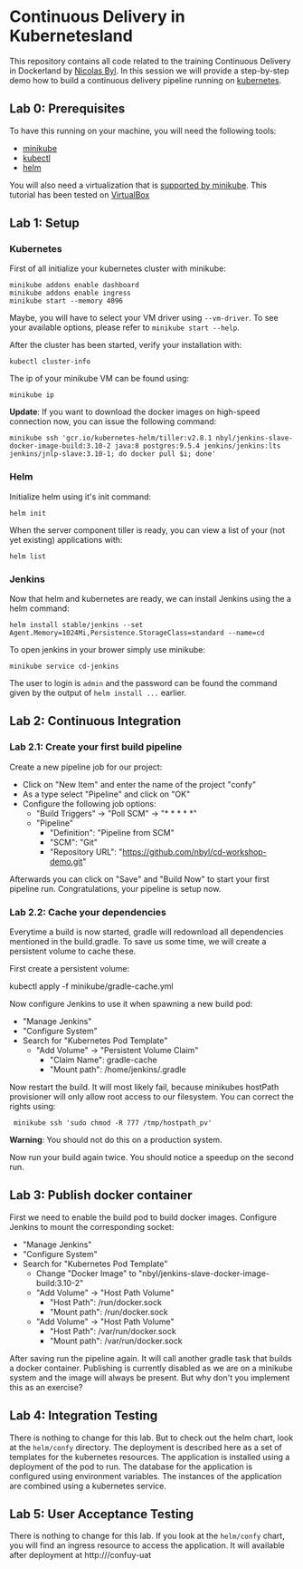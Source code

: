 # Continuous Delivery in Kubernetesland

This repository contains all code related to the training Continuous Delivery in Dockerland by [Nicolas Byl](http://lanyrd.com/profile/nicolas.byl/). In this session we will provide a step-by-step demo how to build a continuous delivery pipeline running on [kubernetes](http://kubernetes.io).

## Lab 0: Prerequisites

To have this running on your machine, you will need the following tools:

* [minikube](https://github.com/kubernetes/minikube/releases)
* [kubectl](https://kubernetes.io/docs/getting-started-guides/kubectl/)
* [helm](https://github.com/kubernetes/helm/releases)

You will also need a virtualization that is [supported by minikube](https://github.com/kubernetes/minikube#installation). This tutorial has been tested on [VirtualBox](https://www.virtualbox.org/wiki/Downloads)

## Lab 1: Setup

### Kubernetes
First of all initialize your kubernetes cluster with minikube:

    minikube addons enable dashboard
    minikube addons enable ingress
    minikube start --memory 4096

Maybe, you will have to select your VM driver using `--vm-driver`. To see your available options, please refer to `minikube start --help`.    

After the cluster has been started, verify your installation with:

    kubectl cluster-info

The ip of your minikube VM can be found using:

    minikube ip

**Update**: If you want to download the docker images on high-speed connection now, you can issue the following command:

    minikube ssh 'gcr.io/kubernetes-helm/tiller:v2.8.1 nbyl/jenkins-slave-docker-image-build:3.10-2 java:8 postgres:9.5.4 jenkins/jenkins:lts jenkins/jnlp-slave:3.10-1; do docker pull $i; done'

### Helm    

Initialize helm using it's init command:

    helm init

When the server component tiller is ready, you can view a list of your (not yet existing) applications with:

    helm list

### Jenkins

Now that helm and kubernetes are ready, we can install Jenkins using the a helm command:

    helm install stable/jenkins --set Agent.Memory=1024Mi,Persistence.StorageClass=standard --name=cd

To open jenkins in your brower simply use minikube:

    minikube service cd-jenkins

The user to login is `admin` and the password can be found the command given by the output of `helm install ...` earlier.

## Lab 2: Continuous Integration

### Lab 2.1: Create your first build pipeline

Create a new pipeline job for our project:

* Click on "New Item" and enter the name of the project "confy"
* As a type select "Pipeline" and click on "OK"
* Configure the following job options:
  * "Build Triggers" &rarr; "Poll SCM" &rarr; "* * * * *"
  * "Pipeline" 
    * "Definition": "Pipeline from SCM" 
    * "SCM": "Git" 
    * "Repository URL": "https://github.com/nbyl/cd-workshop-demo.git"

Afterwards you can click on "Save" and "Build Now" to start your first pipeline run. Congratulations, your pipeline is setup now.

### Lab 2.2: Cache your dependencies

Everytime a build is now started, gradle will redownload all dependencies mentioned in the build.gradle. To save us some time, we will create a persistent volume to cache these.

First create a persistent volume:

  kubectl apply -f minikube/gradle-cache.yml
  
Now configure Jenkins to use it when spawning a new build pod:

* "Manage Jenkins"
* "Configure System"
* Search for "Kubernetes Pod Template"
  * "Add Volume" &rarr; "Persistent Volume Claim"
    * "Claim Name": gradle-cache
    * "Mount path": /home/jenkins/.gradle
    
Now restart the build. It will most likely fail, because minikubes hostPath provisioner will only allow root access to our filesystem. You can correct the rights using:
     
     minikube ssh 'sudo chmod -R 777 /tmp/hostpath_pv'
     
**Warning**: You should not do this on a production system.     

Now run your build again twice. You should notice a speedup on the second run.

## Lab 3: Publish docker container

First we need to enable the build pod to build docker images. Configure Jenkins to mount the corresponding socket:

* "Manage Jenkins"
* "Configure System"
* Search for "Kubernetes Pod Template"
  * Change "Docker Image" to "nbyl/jenkins-slave-docker-image-build:3.10-2"
  * "Add Volume" &rarr; "Host Path Volume"
    * "Host Path": /run/docker.sock
    * "Mount path": /run/docker.sock
  * "Add Volume" &rarr; "Host Path Volume"
    * "Host Path": /var/run/docker.sock
    * "Mount path": /var/run/docker.sock
 
After saving run the pipeline again. It will call another gradle task that builds a docker container. Publishing is currently disabled as we are on a minikube system and the image will always be present. But why don't you implement this as an exercise?

## Lab 4: Integration Testing

There is nothing to change for this lab. But to check out the helm chart, look at the `helm/confy` directory. The deployment is described here as a set of templates for the kubernetes resources. The application is installed using a deployment of the pod to run. The database for the application is configured using environment variables. The instances of the application are combined using a kubernetes service.

## Lab 5: User Acceptance Testing

There is nothing to change for this lab. If you look at the `helm/confy` chart, you will find an ingress resource to access the application. It will available after deployment at http://<minikube IP>/confuy-uat

